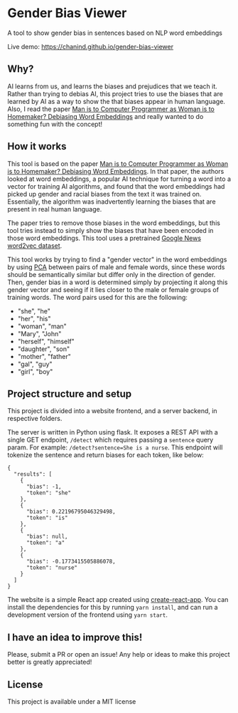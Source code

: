 # Gender Bias Viewer

A tool to show gender bias in sentences based on NLP word embeddings

Live demo:
https://chanind.github.io/gender-bias-viewer

## Why?

AI learns from us, and learns the biases and prejudices that we teach it. Rather than trying to debias AI, this project tries to use the biases that are learned by AI as a way to show the that biases appear in human language. Also, I read the paper [Man is to Computer Programmer as Woman is to Homemaker? Debiasing Word Embeddings](https://proceedings.neurips.cc/paper/2016/file/a486cd07e4ac3d270571622f4f316ec5-Paper.pdf) and really wanted to do something fun with the concept!

## How it works

This tool is based on the paper [Man is to Computer Programmer as Woman is to
Homemaker? Debiasing Word Embeddings](https://proceedings.neurips.cc/paper/2016/file/a486cd07e4ac3d270571622f4f316ec5-Paper.pdf). In that paper, the authors looked at word embeddings, a popular AI technique for turning a word into a vector for training AI algorithms, and found that the word embeddings had picked up gender and racial biases from the text it was trained on. Essentially, the algorithm was inadvertently learning the biases that are present in real human language.

The paper tries to remove those biases in the word embeddings, but this tool tries instead to simply show the biases that have been encoded in those word embeddings. This tool uses a pretrained [Google News word2vec dataset](https://code.google.com/archive/p/word2vec/).

This tool works by trying to find a "gender vector" in the word embeddings by using [PCA](https://en.wikipedia.org/wiki/Principal_component_analysis) between pairs of male and female words, since these words should be semantically similar but differ only in the direction of gender. Then, gender bias in a word is determined simply by projecting it along this gender vector and seeing if it lies closer to the male or female groups of training words. The word pairs used for this are the following:

- "she", "he"
- "her", "his"
- "woman", "man"
- "Mary", "John"
- "herself", "himself"
- "daughter", "son"
- "mother", "father"
- "gal", "guy"
- "girl", "boy"

## Project structure and setup

This project is divided into a website frontend, and a server backend, in respective folders.

The server is written in Python using flask. It exposes a REST API with a single GET endpoint, `/detect` which requires passing a `sentence` query param. For example: `/detect?sentence=She is a nurse`. This endpoint will tokenize the sentence and return biases for each token, like below:

```
{
  "results": [
    {
      "bias": -1,
      "token": "she"
    },
    {
      "bias": 0.22196795046329498,
      "token": "is"
    },
    {
      "bias": null,
      "token": "a"
    },
    {
      "bias": -0.1773415505886078,
      "token": "nurse"
    }
  ]
}
```

The website is a simple React app created using [create-react-app](https://create-react-app.dev). You can install the dependencies for this by running `yarn install`, and can run a development version of the frontend using `yarn start`.

## I have an idea to improve this!

Please, submit a PR or open an issue! Any help or ideas to make this project better is greatly appreciated!

## License

This project is available under a MIT license
